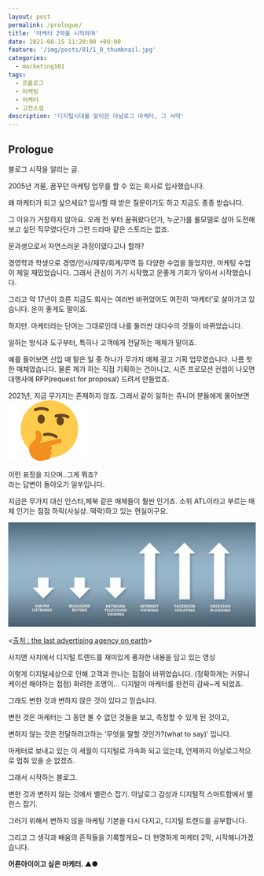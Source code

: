 ```yaml
---
layout: post
permalink: /prologue/
title: '마케터 2막을 시작하며'
date: 2021-08-15 11:20:00 +09:00
feature: '/img/posts/01/1_0_thumbnail.jpg'
categories:
  - marketing101
tags:
  - 프롤로그
  - 마케팅
  - 마케터
  - 고전소설
description: '디지털시대를 맞이한 아날로그 마케터, 그 서막'
---
```



## Prologue
블로그 시작을 알리는 글.

2005년 겨울,
꿈꾸던 마케팅 업무를 할 수 있는 회사로 입사했습니다.


왜 마케터가 되고 싶으세요?
입사할 때 받은 질문이기도 하고 지금도 종종 받습니다.  

그 이유가 거창하지 않아요.
오래 전 부터 꿈꿔왔다던가, 누군가를 롤모델로 삼아 도전해보고 싶던 직무였다던가 그런 드라마 같은 스토리는 없죠.

문과생으로서 자연스러운 과정이였다고나 할까?

경영학과 학생으로 경영/인사/재무/회계/무역 등 다양한 수업을 들었지만, 마케팅 수업이 제일 재밌었습니다. 그래서 관심이 가기 시작했고 운좋게 기회가 닿아서 시작했습니다.  

그리고 약 17년이 흐른 지금도 회사는 여러번 바뀌었어도 여전히 ‘마케터’로 살아가고 있습니다. 운이 좋게도 말이죠.

하지만.
마케터라는 단어는 그대로인데
나를 둘러싼 대다수의 것들이 바뀌었습니다.

일하는 방식과 도구부터,
특히나 고객에게 전달하는 매체가 말이죠.

예를 들어보면 신입 때 맡은 일 중 하나가 무가지 매체 광고 기획 업무였습니다.
나름 핫한 매체였습니다.
물론 제가 하는 직접 기획하는 건아니고,
시즌 프로모션 컨셉이 나오면 대행사에 RFP(request for proposal) 드려서 만들었죠.

 2021년, 지금 무가지는 존재하지 않죠.
그래서 같이 일하는 쥬니어 분들에게 물어보면
![물음](/img/posts/01/1_1_question.png)


이런 표정을 지으며..그게 뭐죠?<br>
라는 답변이 돌아오기 일쑤입니다.

지금은 무가지 대신 인스타,페북 같은 매체들이 훨씬 인기죠.
소위 ATL이라고 부르는 매체 인기는 점점 하락(사실상..떡락)하고 있는 현실이구요.

![디지털트렌드](/img/posts/01/1_2_digital_trend.png)

<[출처 : the last advertising agency on earth](https://www.youtube.com/watch?v=ERGrSQoY5fs)>

사치앤 사치에서 디지털 트렌드를 재미있게 풍자한 내용을 담고 있는 영상  

이렇게 디지털세상으로 인해 고객과 만나는 접점이 바뀌었습니다.
(정확하게는 커뮤니케이션 해야하는 접점)
화려한 조명이...
디지털이 마케터를 완전히 감싸~게 되었죠.

그래도 변한 것과 변하지 않은 것이 있다고 믿습니다.

변한 것은
마케터는 그 동안 볼 수 없던 것들을 보고, 측정할 수 있게 된 것이고,

변하지 않는 것은
전달하려고하는 ‘무엇을 말할 것인가?(what to say)’ 입니다.

마케터로 보내고 있는 이 세월이 디지털로 가속화 되고 있는데,
언제까지 아날로그적으로 멈춰 있을 순 없겠죠.

그래서 시작하는 블로그.

변한 것과 변하지 않는 것에서 밸런스 잡기.
아날로그 감성과 디지털적 스마트함에서 밸런스 잡기.

그러기 위해서
변하지 않을 마케팅 기본을 다시 다지고, 디지털 트렌드를 공부합니다.

그리고 그 생각과 배움의 흔적들을 기록할게요~
더 현명하게 마케터 2막, 시작해나가겠습니다.

**어른아이이고 싶은 마케터. ▲●**
